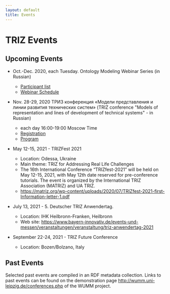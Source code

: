 ```yaml
---
layout: default
title: Events
---
```


# TRIZ Events

## Upcoming Events

* Oct.-Dec. 2020, each Tuesday. Ontology Modeling Webinar Series (in Russian) 
  - [Participant list](https://triz-summit.ru/confer/tds-2020/web/participants/)
  - [Webinar Schedule](https://triz-summit.ru/confer/tds-2020/web/inf/)

* Nov. 28-29, 2020 ТРИЗ конференция «Модели представления и линии развития
  технических систем» (TRIZ conference "Models of representation and lines of
  development of technical systems" - in Russian)
  * each day 16:00-19:00 Moscow Time
  * [Registration](https://www.metodolog.ru/node/2196)
  * [Program](https://www.metodolog.ru/node/2200)

* May 12-15, 2021 - TRIZFest 2021
  - Location: Odessa, Ukraine
  - Main theme: TRIZ for Addressing Real Life Challenges
  - The 16th International Conference “TRIZfest-2021” will be held on May
    12-15, 2021, with May 12th date reserved for pre-conference tutorials. The
    event is organized by the International TRIZ Association (MATRIZ) and UA
    TRIZ.
  - <https://matriz.org/wp-content/uploads/2020/07/TRIZfest-2021-first-Information-letter-1.pdf>

* July 13, 2021 - 5. Deutscher TRIZ Anwendertag.
  - Location: IHK Heilbronn-Franken, Heilbronn
  - Web site: <https://www.bayern-innovativ.de/events-und-messen/veranstaltungen/veranstaltung/triz-anwendertag-2021>

* September 22-24, 2021 - TRIZ Future Conference
  - Location: Bozen/Bolzano, Italy

## Past Events

Selected past events are compiled in an RDF metadata collection.  Links to
past events can be found on the demonstration page
<http://wumm.uni-leipzig.de/conferences.php> of the WUMM project.

